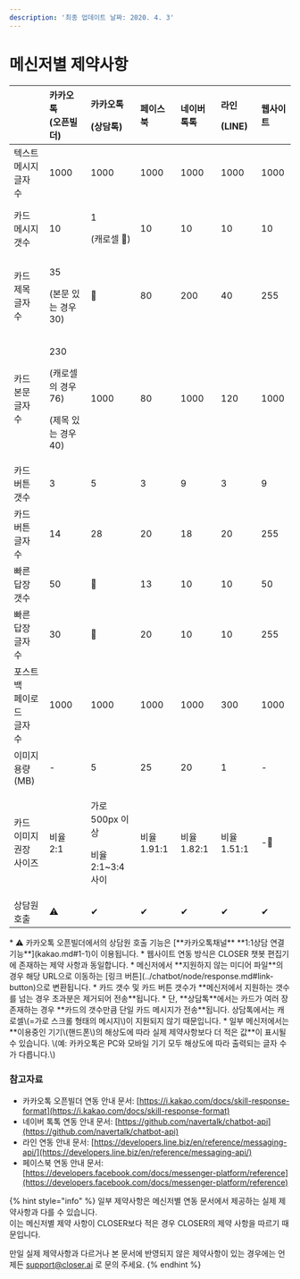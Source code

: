```yaml
---
description: '최종 업데이트 날짜: 2020. 4. 3'
---
```


# 메신저별 제약사항

<table>
  <thead>
    <tr>
      <th style="text-align:left"></th>
      <th style="text-align:left">&#xCE74;&#xCE74;&#xC624;&#xD1A1;
        <br />(&#xC624;&#xD508;&#xBE4C;&#xB354;)</th>
      <th style="text-align:left">
        <p>&#xCE74;&#xCE74;&#xC624;&#xD1A1;</p>
        <p>(&#xC0C1;&#xB2F4;&#xD1A1;)</p>
      </th>
      <th style="text-align:left">&#xD398;&#xC774;&#xC2A4;&#xBD81;</th>
      <th style="text-align:left">&#xB124;&#xC774;&#xBC84;
        <br />&#xD1A1;&#xD1A1;</th>
      <th style="text-align:left">
        <p>&#xB77C;&#xC778;</p>
        <p>(LINE)</p>
      </th>
      <th style="text-align:left">&#xC6F9;&#xC0AC;&#xC774;&#xD2B8;</th>
    </tr>
  </thead>
  <tbody>
    <tr>
      <td style="text-align:left">&#xD14D;&#xC2A4;&#xD2B8; &#xBA54;&#xC2DC;&#xC9C0;
        <br />&#xAE00;&#xC790; &#xC218;</td>
      <td style="text-align:left">1000</td>
      <td style="text-align:left">1000</td>
      <td style="text-align:left">1000</td>
      <td style="text-align:left">1000</td>
      <td style="text-align:left">1000</td>
      <td style="text-align:left">1000</td>
    </tr>
    <tr>
      <td style="text-align:left">&#xCE74;&#xB4DC; &#xBA54;&#xC2DC;&#xC9C0;
        <br />&#xAC2F;&#xC218;</td>
      <td style="text-align:left">10</td>
      <td style="text-align:left">
        <p>1</p>
        <p>(&#xCE90;&#xB85C;&#xC140; &#x1F6AB;)</p>
      </td>
      <td style="text-align:left">10</td>
      <td style="text-align:left">10</td>
      <td style="text-align:left">10</td>
      <td style="text-align:left">10</td>
    </tr>
    <tr>
      <td style="text-align:left">&#xCE74;&#xB4DC; &#xC81C;&#xBAA9;
        <br />&#xAE00;&#xC790; &#xC218;</td>
      <td style="text-align:left">
        <p>35</p>
        <p>(&#xBCF8;&#xBB38; &#xC788;&#xB294; &#xACBD;&#xC6B0; 30)</p>
      </td>
      <td style="text-align:left">&#x1F6AB;</td>
      <td style="text-align:left">80</td>
      <td style="text-align:left">200</td>
      <td style="text-align:left">40</td>
      <td style="text-align:left">255</td>
    </tr>
    <tr>
      <td style="text-align:left">&#xCE74;&#xB4DC; &#xBCF8;&#xBB38;
        <br />&#xAE00;&#xC790; &#xC218;</td>
      <td style="text-align:left">
        <p>230</p>
        <p>(&#xCE90;&#xB85C;&#xC140;&#xC758; &#xACBD;&#xC6B0; 76)</p>
        <p>(&#xC81C;&#xBAA9; &#xC788;&#xB294; &#xACBD;&#xC6B0; 40)</p>
      </td>
      <td style="text-align:left">1000</td>
      <td style="text-align:left">80</td>
      <td style="text-align:left">1000</td>
      <td style="text-align:left">120</td>
      <td style="text-align:left">1000</td>
    </tr>
    <tr>
      <td style="text-align:left">&#xCE74;&#xB4DC; &#xBC84;&#xD2BC;
        <br />&#xAC2F;&#xC218;</td>
      <td style="text-align:left">3</td>
      <td style="text-align:left">5</td>
      <td style="text-align:left">3</td>
      <td style="text-align:left">9</td>
      <td style="text-align:left">3</td>
      <td style="text-align:left">9</td>
    </tr>
    <tr>
      <td style="text-align:left">&#xCE74;&#xB4DC; &#xBC84;&#xD2BC;
        <br />&#xAE00;&#xC790; &#xC218;</td>
      <td style="text-align:left">14</td>
      <td style="text-align:left">28</td>
      <td style="text-align:left">20</td>
      <td style="text-align:left">18</td>
      <td style="text-align:left">20</td>
      <td style="text-align:left">255</td>
    </tr>
    <tr>
      <td style="text-align:left">&#xBE60;&#xB978; &#xB2F5;&#xC7A5;
        <br />&#xAC2F;&#xC218;</td>
      <td style="text-align:left">50</td>
      <td style="text-align:left">&#x1F6AB;</td>
      <td style="text-align:left">13</td>
      <td style="text-align:left">10</td>
      <td style="text-align:left">10</td>
      <td style="text-align:left">50</td>
    </tr>
    <tr>
      <td style="text-align:left">&#xBE60;&#xB978; &#xB2F5;&#xC7A5;
        <br />&#xAE00;&#xC790; &#xC218;</td>
      <td style="text-align:left">30</td>
      <td style="text-align:left">&#x1F6AB;</td>
      <td style="text-align:left">20</td>
      <td style="text-align:left">10</td>
      <td style="text-align:left">10</td>
      <td style="text-align:left">255</td>
    </tr>
    <tr>
      <td style="text-align:left">&#xD3EC;&#xC2A4;&#xD2B8;&#xBC31;
        <br />&#xD398;&#xC774;&#xB85C;&#xB4DC;
        <br />&#xAE00;&#xC790; &#xC218;</td>
      <td style="text-align:left">1000</td>
      <td style="text-align:left">1000</td>
      <td style="text-align:left">1000</td>
      <td style="text-align:left">1000</td>
      <td style="text-align:left">300</td>
      <td style="text-align:left">1000</td>
    </tr>
    <tr>
      <td style="text-align:left">&#xC774;&#xBBF8;&#xC9C0; &#xC6A9;&#xB7C9;
        <br />(MB)</td>
      <td style="text-align:left">-</td>
      <td style="text-align:left">5</td>
      <td style="text-align:left">25</td>
      <td style="text-align:left">20</td>
      <td style="text-align:left">1</td>
      <td style="text-align:left">-</td>
    </tr>
    <tr>
      <td style="text-align:left">&#xCE74;&#xB4DC; &#xC774;&#xBBF8;&#xC9C0;
        <br />&#xAD8C;&#xC7A5; &#xC0AC;&#xC774;&#xC988;</td>
      <td style="text-align:left">&#xBE44;&#xC728; 2:1</td>
      <td style="text-align:left">
        <p>&#xAC00;&#xB85C; 500px &#xC774;&#xC0C1;</p>
        <p>&#xBE44;&#xC728; 2:1~3:4 &#xC0AC;&#xC774;</p>
      </td>
      <td style="text-align:left">&#xBE44;&#xC728; 1.91:1</td>
      <td style="text-align:left">&#xBE44;&#xC728; 1.82:1</td>
      <td style="text-align:left">&#xBE44;&#xC728; 1.51:1</td>
      <td style="text-align:left">-</td>
    </tr>
    <tr>
      <td style="text-align:left">&#xC0C1;&#xB2F4;&#xC6D0; &#xD638;&#xCD9C;</td>
      <td style="text-align:left">&#x26A0;&#xFE0F;</td>
      <td style="text-align:left">&#x2714;&#xFE0E;</td>
      <td style="text-align:left">&#x2714;&#xFE0E;</td>
      <td style="text-align:left">&#x2714;&#xFE0E;</td>
      <td style="text-align:left">&#x2714;&#xFE0E;</td>
      <td style="text-align:left">&#x2714;&#xFE0E;</td>
    </tr>
  </tbody>
</table>* ⚠️ 카카오톡 오픈빌더에서의 상담원 호출 기능은 [**카카오톡채널** **1:1상담 연결 기능**](kakao.md#1-1)이 이용됩니다.  
* 웹사이트 연동 방식은 CLOSER 챗봇 편집기에 존재하는 제약 사항과 동일합니다.
* 메신저에서 **지원하지 않는 미디어 파일**의 경우 해당 URL으로 이동하는 [링크 버튼](../chatbot/node/response.md#link-button)으로 변환됩니다.
* 카드 갯수 및 카드 버튼 갯수가 **메신저에서 지원하는 갯수를 넘는 경우 초과분은 제거되어 전송**됩니다.
  * 단, **상담톡**에서는 카드가 여러 장 존재하는 경우 **카드의 갯수만큼 단일 카드 메시지가 전송**됩니다. 상담톡에서는 캐로셀\(=가로 스크롤 형태의 메시지\)이 지원되지 않기 때문입니다.
* 일부 메신저에서는 **이용중인 기기\(핸드폰\)의 해상도에 따라 실제 제약사항보다 더 적은 값**이 표시될 수 있습니다. \(예: 카카오톡은 PC와 모바일 기기 모두 해상도에 따라 출력되는 글자 수가 다릅니다.\)



### 참고자료

* 카카오톡 오픈빌더 연동 안내 문서: [https://i.kakao.com/docs/skill-response-format](https://i.kakao.com/docs/skill-response-format)
* 네이버 톡톡 연동 안내 문서: [https://github.com/navertalk/chatbot-api](https://github.com/navertalk/chatbot-api)
* 라인 연동 안내 문서: [https://developers.line.biz/en/reference/messaging-api/](https://developers.line.biz/en/reference/messaging-api/)
* 페이스북 연동 안내 문서: [https://developers.facebook.com/docs/messenger-platform/reference](https://developers.facebook.com/docs/messenger-platform/reference)

{% hint style="info" %}
일부 제약사항은 메신저별 연동 문서에서 제공하는 실제 제약사항과 다를 수 있습니다.   
이는 메신저별 제약 사항이 CLOSER보다 적은 경우 CLOSER의 제약 사항을 따르기 때문입니다.

만일 실제 제약사항과 다르거나 본 문서에 반영되지 않은 제약사항이 있는 경우에는 언제든 [support@closer.ai](mailto:support@closer.ai) 로 문의 주세요. 
{% endhint %}

